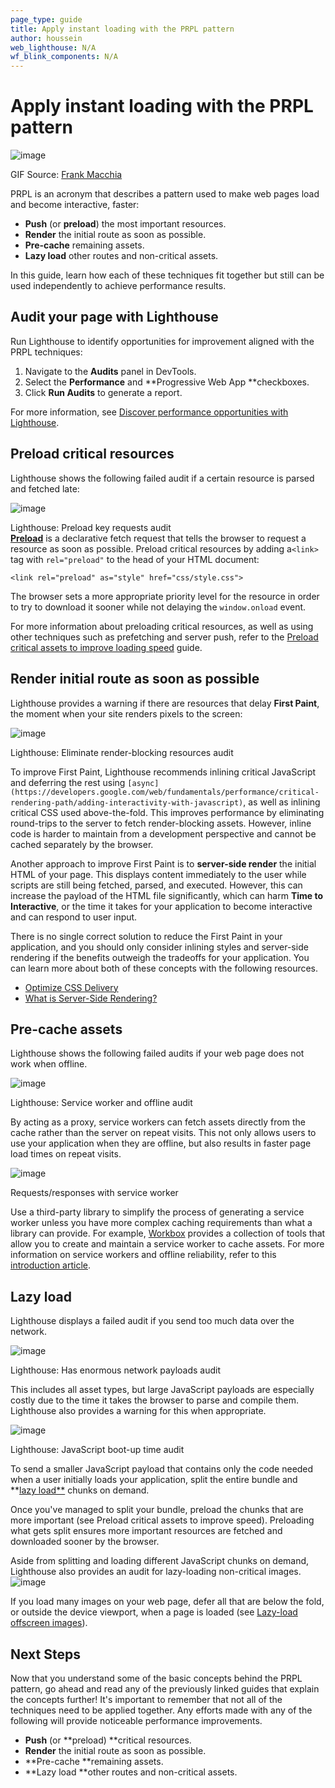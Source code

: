 ```yaml
---
page_type: guide
title: Apply instant loading with the PRPL pattern
author: houssein
web_lighthouse: N/A
wf_blink_components: N/A
---
```


# Apply instant loading with the PRPL pattern

![image](./prpl-pug.gif)

GIF Source: [Frank Macchia](https://frankmacchia.blogspot.com/)

PRPL is an acronym that describes a pattern used to make web pages load and
become interactive, faster:

+  **Push** (or **preload**) the most important resources.
+  **Render** the initial route as soon as possible.
+  **Pre-cache** remaining assets.
+  **Lazy load** other routes and non-critical assets.

In this guide, learn how each of these techniques fit together but still can be
used independently to achieve performance results.

## Audit your page with Lighthouse

Run Lighthouse to identify opportunities for improvement aligned with the PRPL
techniques:

1. Navigate to the **Audits** panel in DevTools.
1. Select the **Performance** and **Progressive Web App **checkboxes.
1. Click **Run Audits** to generate a report.

For more information, see [Discover performance opportunities with Lighthouse](../discover-performance-opportunities-with-lighthouse).

## Preload critical resources

Lighthouse shows the following failed audit if a certain resource is parsed and
fetched late:

![image](./preload-requests.png)

Lighthouse: Preload key requests audit  
[**Preload**](https://developer.mozilla.org/en-US/docs/Web/HTML/Preloading_content)
is a declarative fetch request that tells the browser to request a resource as
soon as possible. Preload critical resources by adding a`<link>` tag with
`rel="preload"` to the head of your HTML document:

`<link rel="preload" as="style" href="css/style.css">`

The browser sets a more appropriate priority level for the resource in order to
try to download it sooner while not delaying the `window.onload` event. 

For more information about preloading critical resources, as well as using other
techniques such as prefetching and server push, refer to the [Preload critical
assets to improve loading speed](https://example.com) guide.

## Render initial route as soon as possible

Lighthouse provides a warning if there are resources that delay **First Paint**,
the moment when your site renders pixels to the screen:

![image](./eliminate-render-blocking.png)

Lighthouse: Eliminate render-blocking resources audit

To improve First Paint, Lighthouse recommends inlining critical JavaScript and
deferring the rest using
`[async](https://developers.google.com/web/fundamentals/performance/critical-rendering-path/adding-interactivity-with-javascript)`,
as well as inlining critical CSS used above-the-fold. This improves performance
by eliminating round-trips to the server to fetch render-blocking assets.
However, inline code is harder to maintain from a development perspective and
cannot be cached separately by the browser.

Another approach to improve First Paint is to **server-side render** the initial
HTML of your page. This displays content immediately to the user while scripts
are still being fetched, parsed, and executed. However, this can increase the
payload of the HTML file significantly, which can harm **Time to Interactive**,
or the time it takes for your application to become interactive and can respond
to user input.

There is no single correct solution to reduce the First Paint in your
application, and you should only consider inlining styles and server-side
rendering if the benefits outweigh the tradeoffs for your application. You can
learn more about both of these concepts with the following resources.

+  [Optimize CSS Delivery](https://developers.google.com/speed/docs/insights/OptimizeCSSDelivery)
+  [What is Server-Side Rendering?](https://www.youtube.com/watch?v=GQzn7XRdzxY)

## Pre-cache assets

Lighthouse shows the following failed audits if your web page does not work when
offline.

![image](./offline-audits.png)

Lighthouse: Service worker and offline audit

By acting as a proxy, service workers can fetch assets directly from the cache
rather than the server on repeat visits. This not only allows users to use your
application when they are offline, but also results in faster page load times on
repeat visits.

![image](./service-workers.png)

Requests/responses with service worker

Use a third-party library to simplify the process of generating a service worker
unless you have more complex caching requirements than what a library can
provide. For example,
[Workbox](https://developers.google.com/web/tools/workbox/) provides a
collection of tools that allow you to create and maintain a service worker to
cache assets. For more information on service workers and offline reliability,
refer to this
[introduction article](https://developers.google.com/web/fundamentals/primers/service-workers/).

## Lazy load

Lighthouse displays a failed audit if you send too much data over the network.

![image](./enormous-payloads.png)

Lighthouse: Has enormous network payloads audit

This includes all asset types, but large JavaScript payloads are especially
costly due to the time it takes the browser to parse and compile them.
Lighthouse also provides a warning for this when appropriate.

![image](./js-bootup-high.png)

Lighthouse: JavaScript boot-up time audit

To send a smaller JavaScript payload that contains only the code needed when a
user initially loads your application, split the entire bundle and **[lazy
load**](https://example.com) chunks on demand.

Once you've managed to split your bundle, preload the chunks that are more
important (see Preload critical assets to improve speed). Preloading what gets
split ensures more important resources are fetched and downloaded sooner by the
browser.

Aside from splitting and loading different JavaScript chunks on demand,
Lighthouse also provides an audit for lazy-loading non-critical images.![image](./defer-offscreen-images.png)

If you load many images on your web page, defer all that are below the fold, or
outside the device viewport, when a page is loaded (see [Lazy-load offscreen
images](https://example.com)).

## Next Steps

Now that you understand some of the basic concepts behind the PRPL pattern, go
ahead and read any of the previously linked guides that explain the concepts
further! It's important to remember that not all of the techniques need to be
applied together. Any efforts made with any of the following will provide
noticeable performance improvements.

+  **Push** (or **preload) **critical resources.
+  **Render** the initial route as soon as possible.
+  **Pre-cache **remaining assets.
+  **Lazy load **other routes and non-critical assets.
